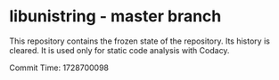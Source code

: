 # libunistring - master branch

This repository contains the frozen state of the repository.
Its history is cleared. It is used only for static code
analysis with Codacy.

Commit Time: 1728700098